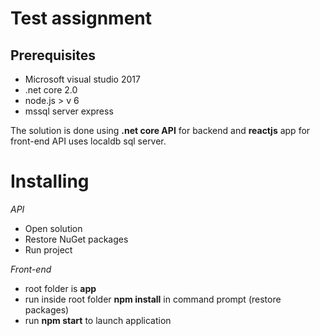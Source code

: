 # Test assignment
## Prerequisites

 - Microsoft visual studio 2017
 - .net core 2.0
 - node.js > v 6
 - mssql server express

The solution is done using **.net core API** for backend and **reactjs** app for front-end
API uses localdb sql server.

# Installing
*API*
 - Open solution
 - Restore NuGet packages
 - Run project
 
*Front-end*
 - root folder is **app**
 - run inside root folder **npm install** in command prompt (restore packages)
 - run **npm start** to launch application